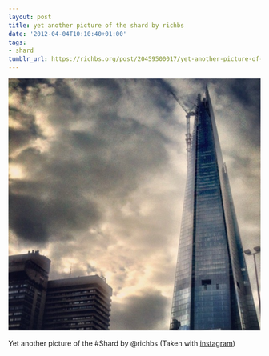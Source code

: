 ```yaml
---
layout: post
title: yet another picture of the shard by richbs
date: '2012-04-04T10:10:40+01:00'
tags:
- shard
tumblr_url: https://richbs.org/post/20459500017/yet-another-picture-of-the-shard-by-richbs
---
```

 ![](/tumblr_files/tumblr_m1y6ttwZp31qzrvz1o1_640.jpg)  

Yet another picture of the #Shard by @richbs (Taken with [instagram](http://instagr.am))

